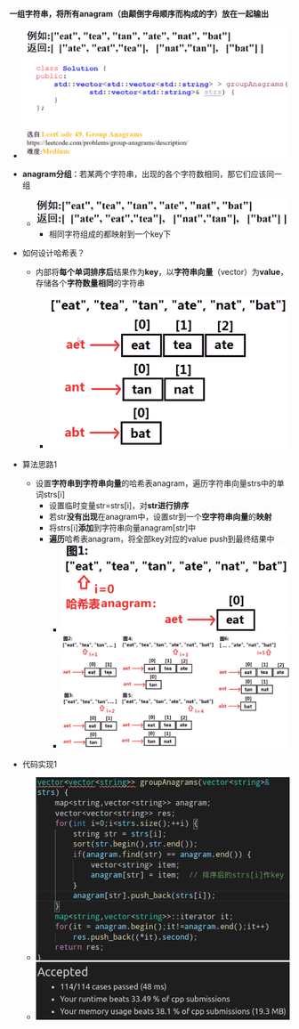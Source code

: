 #### 一组字符串，将所有anagram（由颠倒字母顺序而构成的字）放在一起输出

* ![image-20210723202352126](同字符词语分组.assets/image-20210723202352126.png)

* **anagram分组**：若某两个字符串，出现的各个字符数相同，那它们应该同一组
  * ![image-20210723202500937](同字符词语分组.assets/image-20210723202500937.png)
    * 相同字符组成的都映射到一个key下
* 如何设计哈希表？
  * 内部将**每个单词排序后**结果作为**key**，以**字符串向量**（vector<string>）为**value**，存储各个**字符数量相同**的字符串
    * ![image-20210723202811716](同字符词语分组.assets/image-20210723202811716.png)
* 算法思路1
  * 设置**字符串到字符串向量**的哈希表anagram，遍历字符串向量strs中的单词strs[i]
    * 设置临时变量str=strs[i]，对**str进行排序**
    * 若str**没有出现**在anagram中，设置str到一个**空字符串向量**的**映射**
    * 将strs[i]**添加**到字符串向量anagram[str]中
    * **遍历**哈希表anagram，将全部key对应的value push到最终结果中
      * ![image-20210723203114524](同字符词语分组.assets/image-20210723203114524.png)
      * ![image-20210723203147569](同字符词语分组.assets/image-20210723203147569.png)
* 代码实现1
  * ![image-20210723204204766](同字符词语分组.assets/image-20210723204204766.png)
  * ![image-20210723204213879](同字符词语分组.assets/image-20210723204213879.png)

